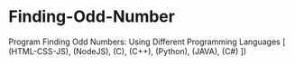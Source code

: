 # Finding-Odd-Number
Program Finding Odd Numbers: Using Different Programming Languages [ (HTML-CSS-JS), (NodeJS), (C), (C++), (Python), (JAVA), (C#) ])
